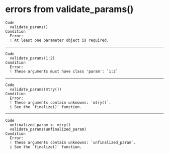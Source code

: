 # errors from validate_params()

    Code
      validate_params()
    Condition
      Error:
      ! At least one parameter object is required.

---

    Code
      validate_params(1:2)
    Condition
      Error:
      ! These arguments must have class 'param': `1:2`

---

    Code
      validate_params(mtry())
    Condition
      Error:
      ! These arguments contain unknowns: `mtry()`.
      i See the `finalize()` function.

---

    Code
      unfinalized_param <- mtry()
      validate_params(unfinalized_param)
    Condition
      Error:
      ! These arguments contain unknowns: `unfinalized_param`.
      i See the `finalize()` function.


